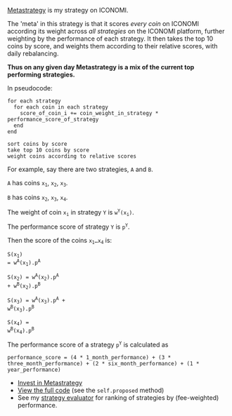 

[Metastrategy](https://www.iconomi.com/asset/DECENTCOOP) is my strategy on ICONOMI.

The 'meta' in this strategy is that it scores *every coin* on ICONOMI according its weight across *all strategies* on the ICONOMI platform, further weighting by the performance of each strategy. It then takes the top 10 coins by score, and weights them according to their relative scores, with daily rebalancing.

**Thus on any given day Metastrategy is a mix of the current top performing strategies.**

In pseudocode:

```
for each strategy
  for each coin in each strategy
    score_of_coin_i += coin_weight_in_strategy * performance_score_of_strategy
  end
end

sort coins by score
take top 10 coins by score
weight coins according to relative scores
```

For example, say there are two strategies, `A` and `B`.

`A` has coins <code>x<sub>1</sub></code>, <code>x<sub>2</sub></code>, <code>x<sub>3</sub></code>.

`B` has coins <code>x<sub>2</sub></code>, <code>x<sub>3</sub></code>, <code>x<sub>4</sub></code>.

The weight of coin <code>x<sub>i</sub></code> in strategy `Y` is <code>w<sup>Y</sup>(x<sub>i</sub>)</code>.

The performance score of strategy `Y` is <code>p<sup>Y</sup></code>.

Then the score of the coins <code>x<sub>1</sub>&hellip;x<sub>4</sub></code> is:

<code>S(x<sub>1</sub>) = w<sup>A</sup>(x<sub>1</sub>).p<sup>A</sup></code>

<code>S(x<sub>2</sub>) = w<sup>A</sup>(x<sub>2</sub>).p<sup>A</sup> + w<sup>B</sup>(x<sub>2</sub>).p<sup>B</sup></code>

<code>S(x<sub>3</sub>) = w<sup>A</sup>(x<sub>3</sub>).p<sup>A</sup> + w<sup>B</sup>(x<sub>3</sub>).p<sup>B</sup></code>

<code>S(x<sub>4</sub>) = w<sup>B</sup>(x<sub>4</sub>).p<sup>B</sup></code>

The performance score of a strategy  <code>p<sup>Y</sup></code> is calculated as

```
performance_score = (4 * 1_month_performance) + (3 * three_month_performance) + (2 * six_month_performance) + (1 * year_performance) 
```

* [Invest in Metastrategy](https://www.iconomi.com/asset/DECENTCOOP)
* [View the full code](https://github.com/stephenreid321/stephenreid/blob/master/models/strategy.rb) (see the `self.proposed` method)
* See my [strategy evaluator](http://stephenreid.net/iconomi) for ranking of strategies by (fee-weighted) performance.

